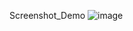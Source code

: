 Screenshot_Demo
![image](https://github.com/user-attachments/assets/b578665f-2293-4f2b-976b-bf8265904ef4)
